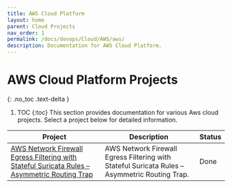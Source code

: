 ```yaml
---
title: AWS Cloud Platform
layout: home
parent: Cloud Projects
nav_order: 1
permalink: /docs/devops/Cloud/AWS/aws/
description: Documentation for AWS Cloud Platform.
---
```


# AWS Cloud Platform Projects
{: .no_toc .text-delta }

1. TOC
{:toc}
This section provides documentation for various Aws cloud projects. Select a project below for detailed information.


| Project                     | Description                                      | Status     |
| --------------------------- | ------------------------------------------------ | ---------- |
| [AWS Network Firewall Egress Filtering with Stateful Suricata Rules – Asymmetric Routing Trap](/docs/devops/Cloud/AWS/aws-firewal/) | AWS Network Firewall Egress Filtering with Stateful Suricata Rules – Asymmetric Routing Trap. | Done |
